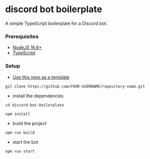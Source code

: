 # discord bot boilerplate

A simple TypeScript boilerplate for a Discord bot.

### Prerequisites

- [NodeJS 16.6+](https://nodejs.org/en/download/)
- [TypeScript](https://www.typescriptlang.org/#installation)

### Setup

- [Use this repo as a template](https://github.com/SeqSEE/discord-bot-boilerplate/generate)

```
git clone https://github.com/YOUR-USERNAME/repository-name.git
```

- install the dependencies

```
cd discord-bot-boilerplate
```

```
npm install
```

- build the project

```
npm run build
```

- start the bot

```
npm run start
```
